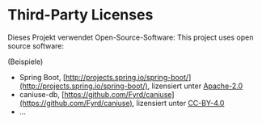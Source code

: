 # Third-Party Licenses

Dieses Projekt verwendet Open-Source-Software:
This project uses open source software:

(Beispiele)

- Spring Boot, [http://projects.spring.io/spring-boot/](http://projects.spring.io/spring-boot/), lizensiert unter [Apache-2.0](http://www.apache.org/licenses/LICENSE-2.0)
- caniuse-db, [https://github.com/Fyrd/caniuse](https://github.com/Fyrd/caniuse), lizensiert unter [CC-BY-4.0](https://creativecommons.org/licenses/by/4.0/)
- ...